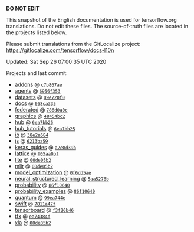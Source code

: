 __DO NOT EDIT__

This snapshot of the English documentation is used for tensorflow.org
translations. Do not edit these files. The source-of-truth files are located in
the projects listed below.

Please submit translations from the GitLocalize project: https://gitlocalize.com/tensorflow/docs-l10n

Updated: Sat Sep 26 07:00:35 UTC 2020

Projects and last commit:

- [addons](https://github.com/tensorflow/addons/tree/master/docs) @ <a href='https://github.com/tensorflow/addons/commit/c7b867ae6c01e9ac3dbb8c3408f1308b41acfc9b'><code>c7b867ae</code></a>
- [agents](https://github.com/tensorflow/agents/tree/master/docs) @ <a href='https://github.com/tensorflow/agents/commit/6956f35362073543b89bf2d1e89f553730c11fae'><code>6956f353</code></a>
- [datasets](https://github.com/tensorflow/datasets/tree/master/docs) @ <a href='https://github.com/tensorflow/datasets/commit/09e720f0755c3e808a562dbb49de9c0368463116'><code>09e720f0</code></a>
- [docs](https://github.com/tensorflow/docs/tree/master/site/en) @ <a href='https://github.com/tensorflow/docs/commit/668ca3358cadab327644f6b29791860a2f7487e9'><code>668ca335</code></a>
- [federated](https://github.com/tensorflow/federated/tree/master/docs) @ <a href='https://github.com/tensorflow/federated/commit/786d0a0c51099dc9ee6f06b9344e4bd311ab52bd'><code>786d0a0c</code></a>
- [graphics](https://github.com/tensorflow/graphics/tree/master/tensorflow_graphics/g3doc) @ <a href='https://github.com/tensorflow/graphics/commit/48454bc297e4b7b59e1fac8b4cc92058e1d7642e'><code>48454bc2</code></a>
- [hub](https://github.com/tensorflow/hub/tree/master/docs) @ <a href='https://github.com/tensorflow/hub/commit/6ea7bb25fe15a53b69245d2785b3efd064963ebc'><code>6ea7bb25</code></a>
- [hub_tutorials](https://github.com/tensorflow/hub/tree/master/examples/colab) @ <a href='https://github.com/tensorflow/hub/commit/6ea7bb25fe15a53b69245d2785b3efd064963ebc'><code>6ea7bb25</code></a>
- [io](https://github.com/tensorflow/io/tree/master/docs) @ <a href='https://github.com/tensorflow/io/commit/38e2a6840c8fac7e3082aa1d4bfc6f49ec003f8e'><code>38e2a684</code></a>
- [js](https://github.com/tensorflow/tfjs-website/tree/master/docs) @ <a href='https://github.com/tensorflow/tfjs-website/commit/6213ba596d55a9e54cd6bf98706c28d42974b775'><code>6213ba59</code></a>
- [keras_guides](https://github.com/tensorflow/docs/tree/snapshot-keras/site/en/guide/keras) @ <a href='https://github.com/tensorflow/docs/commit/a2e8d39bbc7abd82f9dc2ebeacb5a689b8d850bd'><code>a2e8d39b</code></a>
- [lattice](https://github.com/tensorflow/lattice/tree/master/docs) @ <a href='https://github.com/tensorflow/lattice/commit/f05aa0bf2e85756f7a5f49f1378f0d1e428bea2d'><code>f05aa0bf</code></a>
- [lite](https://github.com/tensorflow/tensorflow/tree/master/tensorflow/lite/g3doc) @ <a href='https://github.com/tensorflow/tensorflow/commit/00de05b2e2220b4df729a15ce4819cdad1b9cdbb'><code>00de05b2</code></a>
- [mlir](https://github.com/tensorflow/tensorflow/tree/master/tensorflow/compiler/mlir/g3doc) @ <a href='https://github.com/tensorflow/tensorflow/commit/00de05b2e2220b4df729a15ce4819cdad1b9cdbb'><code>00de05b2</code></a>
- [model_optimization](https://github.com/tensorflow/model-optimization/tree/master/tensorflow_model_optimization/g3doc) @ <a href='https://github.com/tensorflow/model-optimization/commit/0f6dd5aeb818c5f61123fc1d5642435ea0f5cd70'><code>0f6dd5ae</code></a>
- [neural_structured_learning](https://github.com/tensorflow/neural-structured-learning/tree/master/g3doc) @ <a href='https://github.com/tensorflow/neural-structured-learning/commit/5aa5276be40c70347c1aef76d7774e3f16572085'><code>5aa5276b</code></a>
- [probability](https://github.com/tensorflow/probability/tree/master/tensorflow_probability/g3doc) @ <a href='https://github.com/tensorflow/probability/commit/86f10640d187b094b396b495d194776bf62553b9'><code>86f10640</code></a>
- [probability_examples](https://github.com/tensorflow/probability/tree/master/tensorflow_probability/examples/jupyter_notebooks) @ <a href='https://github.com/tensorflow/probability/commit/86f10640d187b094b396b495d194776bf62553b9'><code>86f10640</code></a>
- [quantum](https://github.com/tensorflow/quantum/tree/master/docs) @ <a href='https://github.com/tensorflow/quantum/commit/99ea744eec0b7f01a23eabaa70789cca6d6c0169'><code>99ea744e</code></a>
- [swift](https://github.com/tensorflow/swift/tree/master/docs/site) @ <a href='https://github.com/tensorflow/swift/commit/7811a47f833f944982f6dc04301413854d76953b'><code>7811a47f</code></a>
- [tensorboard](https://github.com/tensorflow/tensorboard/tree/master/docs) @ <a href='https://github.com/tensorflow/tensorboard/commit/f3f26b46981da5bd46a5bb93fcf02d9eb7608bc1'><code>f3f26b46</code></a>
- [tfx](https://github.com/tensorflow/tfx/tree/master/docs) @ <a href='https://github.com/tensorflow/tfx/commit/ea74384d13e97b640b917125e059a53a6bc5afc3'><code>ea74384d</code></a>
- [xla](https://github.com/tensorflow/tensorflow/tree/master/tensorflow/compiler/xla/g3doc) @ <a href='https://github.com/tensorflow/tensorflow/commit/00de05b2e2220b4df729a15ce4819cdad1b9cdbb'><code>00de05b2</code></a>

